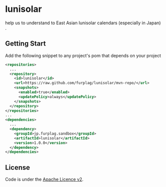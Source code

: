 # lunisolar


help us to understand to  East Asian lunisolar calendars (especially in Japan) .

## Getting Start
Add the following snippet to any project's pom that depends on your project
```xml
<repositories>
  ...
  <repository>
    <id>lunisolar</id>
    <url>https://raw.github.com/furplag/lunisolar/mvn-repo/</url>
    <snapshots>
      <enabled>true</enabled>
      <updatePolicy>always</updatePolicy>
    </snapshots>
  </repository>
</repositories>
...
<dependencies>
  ...
  <dependency>
    <groupId>jp.furplag.sandbox</groupId>
    <artifactId>lunisolar</artifactId>
    <version>1.0.0</version>
  </dependency>
</dependencies>
```

## License
Code is under the [Apache Licence v2](LICENCE).
